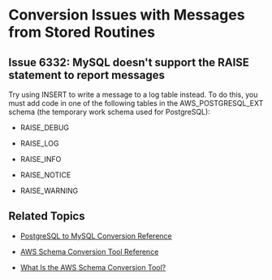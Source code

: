 # Conversion Issues with Messages from Stored Routines<a name="sct-reference-PostgreSQL-MySQL-Messagefromstoredroutines"></a>

## Issue 6332: MySQL doesn't support the RAISE statement to report messages<a name="sct-reference-6332"></a>

Try using INSERT to write a message to a log table instead\. To do this, you must add code in one of the following tables in the AWS\_POSTGRESQL\_EXT schema \(the temporary work schema used for PostgreSQL\):

+ RAISE\_DEBUG

+ RAISE\_LOG

+ RAISE\_INFO

+ RAISE\_NOTICE

+ RAISE\_WARNING

## Related Topics<a name="w3ab1c37c17c11d141b5"></a>

+  [PostgreSQL to MySQL Conversion Reference](sct-reference-PostgreSQL-MySQL-overview.md) 

+  [AWS Schema Conversion Tool Reference](CHAP_SchemaConversionTool.Reference.md) 

+  [What Is the AWS Schema Conversion Tool?](Welcome.md) 